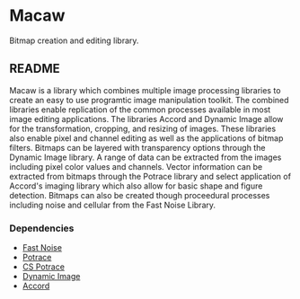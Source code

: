 # Macaw
Bitmap creation and editing library.

## README
Macaw is a library which combines multiple image processing libraries to create an easy to use programtic image manipulation toolkit. The combined libraries enable replication of the common processes available in most image editing applications. The libraries Accord and Dynamic Image allow for the transformation, cropping, and resizing of images. These libraries also enable pixel and channel editing as well as the applications of bitmap filters. Bitmaps can be layered with transparency options through the Dynamic Image library. 
A range of data can be extracted from the images including pixel color values and channels. Vector information can be extracted from bitmaps through the Potrace library and select application of Accord's imaging library which also allow for basic shape and figure detection. 
Bitmaps can also be created though proceedural processes including noise and cellular from the Fast Noise Library.

### Dependencies
 - [Fast Noise](https://github.com/Auburns/FastNoise_CSharp)
 - [Potrace](http://potrace.sourceforge.net/)
 - [CS Potrace](https://github.com/arkypita/LaserGRBL/tree/master/LaserGRBL/CsPotrace)
 - [Dynamic Image](https://dynamicimage.apphb.com/)
 - [Accord](https://github.com/accord-net/framework/wiki/Imaging)
